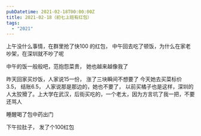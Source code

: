 ```yaml
---
pubDatetime: 2021-02-18T00:00:00Z
title: 2021-02-18（初七上班有红包）
tags:
  - "2021"
---
```


上午没什么事情，在群里抢了快100 的红包， 中午回去吃了顿饭，为什么在家老吵架，在深圳就不吵了呢

中午的饭一般般吧，范抱怨菜贵， 她也越来越像我了

昨天回家买炒饭，人家说15一份， 涨了三块瞬间不想要了
今天她去买菜标价3.5， 结账6.5， 人家说那是那边的，她也不要了， 以前买橘子也是这样，深圳的人太狡猾了。上大学在武汉，后街买吃的，一个老太，因为方言坑了我一把，不要还骂人

睡醒喝了包中药出门

下午拉肚子， 发了个100红包

